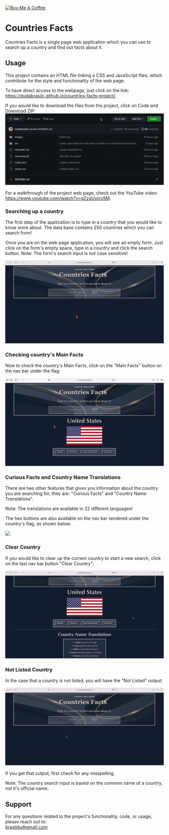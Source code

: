 <a href="https://www.buymeacoffee.com/dudabrasilc" target="_blank"><img src="https://cdn.buymeacoffee.com/buttons/v2/default-yellow.png" alt="Buy Me A Coffee" width="195" height="55"></a>

# Countries Facts

Countries Facts is a single page web application which you can use to search up a country and find out facts about it.
  
## Usage
This project contains an HTML file linking a CSS and JavaScript files, which contribute for the style and functionality of the web page.
  
To have direct access to the webpage, just click on the link:
https://dudabrasilc.github.io/countries-facts-project/.
  
If you would like to download the files from the project, click on Code and Download ZIP:  
![](readme-gifs/download-files.gif)
  
For a walkthrough of the project web page, check out the YouTube video:
https://www.youtube.com/watch?v=gZzgUyicv5M.
  
### Searching up a country
The first step of the application is to type in a country that you would like to know more about. The data base contains 250 countries which you can search from!
  
Once you are on the web page application, you will see an empty form. Just click on the form's empty space, type in a country and click the search button. 
Note: The form's search input is not case sensitive!
  
![](readme-gifs/search-country.gif)
  
  
### Checking country's Main Facts
Now to check the country's Main Facts, click on the "Main Facts" button on the nav bar under the flag:  
  
![](readme-gifs/main-facts.gif)
  
  
### Curious Facts and Country Name Translations
There are two other features that gives you information about the country you are searching for, they are: "Curious Facts" and "Country Name Translations". 
  
Note: The translations are available in 22 different languages!
  
The two buttons are also available on the nav bar rendered under the country's flag, as shown below:
  
![](readme-gifs/curiousf-and-transl.gif)
  
  
### Clear Country
If you would like to clear up the current country to start a new search, click on the last nav bar button "Clear Country":
  
![](readme-gifs/clear-country.gif)
  
  
### Not Listed Country
In the case that a country is not listed, you will have the "Not Listed" output:
  
![](readme-gifs/not-listed.gif)
  
If you get that output, first check for any misspelling.
  
Note: The country search input is based on the common name of a country, not it's official name.
  
  
## Support
For any questions related to the project's functionality, code, or usage, please reach out to:  
brasildu@gmail.com
